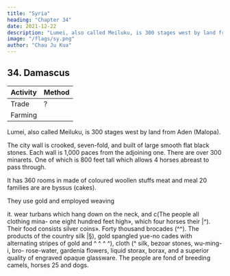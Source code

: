 ```yaml
---
title: "Syria"
heading: "Chapter 34"
date: 2021-12-22
description: "Lumei, also called Meiluku, is 300 stages west by land from Aden (Malopa)"
image: "/flags/sy.png"
author: "Chau Ju Kua"
---
```




## 34. Damascus

Activity | Method 
--- | ---
Trade | ?
Farming | 



Lumei, also called Meiluku, is 300 stages west by land from Aden (Malopa). 

The city wall is crooked, seven-fold, and built of large smooth flat black stones. Each wall is 1,000 paces from the adjoining one.  There are over 300 minarets. One of which is 800 feet tall which allows 4 horses abreast to pass through.

It has 360 rooms in made of coloured woollen stuffs
meat and meal
20 families are
are byssus
(cakes).

They use gold and employed weaving

it.
wear turbans which hang down on the neck, and
c(The people all
clothing
mina-
one eight hundred feet high», which four horses
their
|^). Their food consists
silver coins».
Forty thousand
brocades (^^). The products of the country
silk
|§), gold spangled yue-no
cades with alternating stripes of gold and
^ ^ ^ ^),
cloth (^
silk, bezoar stones, wu-ming-i,
bro-
rose-water, gardenia flowers, liquid storax, borax, and a superior quality of
engraved opaque glassware. The people are fond of breeding camels, horses
25
and dogs.

<!-- Note.

There
is
but
little
doubt that our author's Lu-mei
is
the
Eum
Bilad ar-Eum, the 'Land
Arab geographers, Asia Minor; but where we are to look for Mei-lu-ku (or
rather Mei-lu-ku-tun as the name is written by Chou K'ii-fei) is quite another matter, as there
30 is nothing in the Chinese name or in the description of the place to help us to elucidate the
question. One is inclined to look for it in Kuniyah (Iconinm, Konieh) which was the capital of
the Seljuk Sultanate of Eum from 1077 to 1257, when it was captured by the Mongols. See
Le Strange, op. cit., 140, 148. If weconsider only the description ofthe city of Mei-lu-ku, we find
of the Greeks' of the
some points of resemblance (the division ofthe
city in seven parts, and the separation of these various
35 parts from-each otherywith Damascus. See von
Damascus was not
Kremer,
Kulturgeschichte, etc.,
in Rum. The 'foreign tower' (minaret, mosque) eight
hundred and sixty chambers
in
it,
may
refer to the
handred
1,
127 et seqq. But
feet high(!)with three
Djami mosque of Damascus; the great impor-
tance of the silk brocade industry of Mei-lu-ku points also to that great centre of Oriental trade.
In
40
is
Chou
K'li-fei's work (3,3*)
E S^ *a*
the Mei-lu-ku-tun
(
the passage concerning this place reads as follows= «There
'S)
country. It
is
in
(J§)
a seven-fold wall
(or «city»).142
X,34


MUKABIT, SOUTHERS COAST OF SPAIN.
From remote
antiquity, they
and each wall
is
black stones
tiers of shining big
have used
distant from the other a thousand paces
(^^
(
3^
among which
are foreign pagodas (minarets) over three hundred in number,
^/^
y^
yfn §g),
There
^ ^ ^ ^ ^)-
one eighty chang
is
high; inside are three hundred and sixty rooms.
«A11 the people wear turbans covering the neck.
woollen stuffs
used for
silver are
^
("^
coins.
flowers, bezoar stones,
^)
When
it is
cold they use coloured
5
Gold and
^°^ clothing. Their food consists of meat and bread.
The substance
and borax are
all
called Tciau-siau
{^ f^
byssus?), rose-water, gardenia
products of this countrya.
be the name of any city, but a
and that the Arab informant of Ch 6u 10
applied the name to Constantinople then the principal city of Rome, i. e., Lu-mei. One might see
in the seven-fold wall, and in some other details, some vague reference to Rome and its seven
It
hills.
may
seems possible that Mei-lu-ku-tun
transcription of the Arabic
word mulhidun,
i.
after all not
«Infidels»,
e.,
(Sicily) to
This would also explain the proximity of the country of Ssi-kia-li-y6
of Lu-meJ, the customs of which are similar to those of Sicily.
There seems
little
that the description of our Chinese authors did not refer to any one country;
it
the frontier
room. for doubt
is
a composite 15
picture, a jumble of sundry bits of information concerning the remote Mediterranean region. Conf.
supra, pp. 115 and 120, n.
The reference
squamosa,
to
5, also infra,
byssus
is
Ch.
XXXVII.
important. Although this product
— the threads of the pima
more abundant near Smyrna than else-
by the Emperors of Byzantium, even after the intro- 20
found throughout the Mediterranean,
is
it is
It was much prized for making fabrics
duction of the silkworm into Europe-->